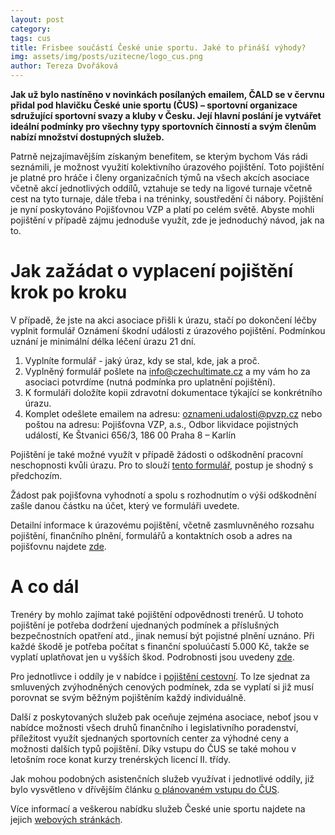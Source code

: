 ```yaml
---
layout: post
category: 
tags: cus
title: Frisbee součástí České unie sportu. Jaké to přináší výhody?
img: assets/img/posts/uzitecne/logo_cus.png
author: Tereza Dvořáková
---
```


**Jak už bylo nastíněno v novinkách posílaných emailem, ČALD se v červnu přidal pod hlavičku České unie sportu (ČUS) – sportovní organizace sdružující sportovní svazy a kluby v Česku. Její hlavní poslání je vytvářet ideální podmínky pro všechny typy sportovních činností a svým členům nabízí množství dostupných služeb.**

Patrně nejzajímavějším získaným benefitem, se kterým bychom Vás rádi seznámili, je možnost využití kolektivního úrazového pojištění. Toto pojištění je platné pro hráče i členy organizačních týmů na všech akcích asociace včetně akcí jednotlivých oddílů, vztahuje se tedy na ligové turnaje včetně cest na tyto turnaje, dále třeba i na tréninky, soustředění či nábory. Pojištění je nyní poskytováno Pojišťovnou VZP a platí po celém světě. Abyste mohli pojištění v případě zájmu jednoduše využít, zde je jednoduchý návod, jak na to.

# Jak zažádat o vyplacení pojištění krok po kroku

V případě, že jste na akci asociace přišli k úrazu, stačí po dokončení léčby vyplnit formulář Oznámení škodní události z úrazového pojištění. Podmínkou uznání je minimální délka léčení úrazu 21 dní. 

1. Vyplníte formulář - jaký úraz, kdy se stal, kde, jak a proč. 
2. Vyplněný formulář pošlete na [info@czechultimate.cz](mailto:info@czechultimate.cz) a my vám ho za asociaci potvrdíme (nutná podmínka pro uplatnění pojištění). 
3. K formuláři doložíte kopii zdravotní dokumentace týkající se konkrétního úrazu. 
4. Komplet odešlete emailem na adresu: [oznameni.udalosti@pvzp.cz](mailto:oznameni.udalosti@pvzp.cz) nebo poštou na adresu: Pojišťovna VZP, a.s., Odbor likvidace pojistných událostí, Ke Štvanici 656/3, 186 00 Praha 8 – Karlín

Pojištění je také možné využít v případě žádosti o odškodnění pracovní neschopnosti kvůli úrazu. Pro to slouží [tento formulář](https://www.cuscz.cz/files/2416M2Z.pdf), postup je shodný s předchozím. 

Žádost pak pojišťovna vyhodnotí a spolu s rozhodnutím o výši odškodnění zašle danou částku na účet, který ve formuláři uvedete.

Detailní informace k úrazovému pojištění, včetně zasmluvněného rozsahu pojištění, finančního plnění, formulářů a kontaktních osob a adres na pojišťovnu najdete [zde](https://www.cuscz.cz/sluzby-servis/vzp-2019.html).

# A co dál

Trenéry by mohlo zajímat také pojištění odpovědnosti trenérů. U tohoto pojištění je potřeba dodržení ujednaných podmínek a příslušných bezpečnostních opatření atd., jinak nemusí být pojistné plnění uznáno. Při každé škodě je potřeba počítat s finanční spoluúčastí 5.000 Kč, takže se vyplatí uplatňovat jen u vyšších škod. Podrobnosti jsou uvedeny [zde](https://www.cuscz.cz/sluzby-servis/pojisteni-odpovednosti-treneru.html).

Pro jednotlivce i oddíly je v nabídce i [pojištění cestovní](https://www.cuscz.cz/sluzby-servis/cestovni-pojisteni.html). To lze sjednat za smluvených zvýhodněných cenových podmínek, zda se vyplatí si již musí porovnat se svým běžným pojištěním každý individuálně.

Další z poskytovaných služeb pak oceňuje zejména asociace, neboť jsou v nabídce možnosti všech druhů finančního i legislativního poradenství, příležitost využít sjednaných sportovních center za výhodné ceny a možnosti dalších typů pojištění. Díky vstupu do ČUS se také mohou v letošním roce konat kurzy trenérských licencí II. třídy.

Jak mohou podobných asistenčních služeb využívat i jednotlivé oddíly, již bylo vysvětleno v dřívějším článku [o plánovaném vstupu do ČUS](https://www.czechultimate.cz/2020/11/25/prihlaska-cus.html). 

Více informací a veškerou nabídku služeb České unie sportu najdete na jejich [webových stránkách](https://www.cuscz.cz/).
